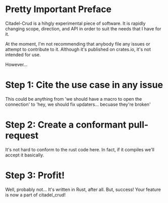 # Pretty Important Preface
Citadel-Crud is a hihgly experimental piece of software. It is rapidly changing scope, direction, and API in order to suit the needs that I have for it.

At the moment, I'm not recommending that anybody file any issues or attempt to contribute to it. Although it's published on crates.io, it's not intended for use.

However...

# Step 1: Cite the use case in any issue
This could be anything from 'we should have a macro to open the connection' to 'hey, we should fix updaters... becuase they're broken'

# Step 2: Create a conformant pull-request
It's not hard to conform to the rust code here. In fact, if it compiles we'll accept it basically.

# Step 3: Profit!
Well, probably not... It's written in Rust, after all. But, success! Your feature is now a part of citadel_crud!
